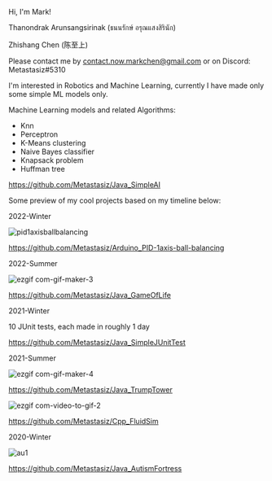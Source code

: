 Hi, I'm Mark!

Thanondrak Arunsangsirinak (ธนนรักษ์ อรุณแสงสิรินัก)

Zhishang Chen (陈至上)

Please contact me by contact.now.markchen@gmail.com or on Discord: Metastasiz#5310

I'm interested in Robotics and Machine Learning, currently I have made only some simple ML models only.

Machine Learning models and related Algorithms:
- Knn
- Perceptron
- K-Means clustering
- Naive Bayes classifier
- Knapsack problem
- Huffman tree

https://github.com/Metastasiz/Java_SimpleAI

Some preview of my cool projects based on my timeline below:

2022-Winter

![pid1axisballbalancing](https://user-images.githubusercontent.com/75691419/215871192-b9245c52-4b9d-4301-9030-3ae6aedde78f.gif)

https://github.com/Metastasiz/Arduino_PID-1axis-ball-balancing

2022-Summer

![ezgif com-gif-maker-3](https://user-images.githubusercontent.com/75691419/216623542-676ca7ca-411c-4080-8ea6-890dc1981aac.gif)

https://github.com/Metastasiz/Java_GameOfLife

2021-Winter

10 JUnit tests, each made in roughly 1 day

https://github.com/Metastasiz/Java_SimpleJUnitTest

2021-Summer

![ezgif com-gif-maker-4](https://user-images.githubusercontent.com/75691419/216758626-63087c03-fb2a-48b5-891d-bb312f166081.gif)

https://github.com/Metastasiz/Java_TrumpTower

![ezgif com-video-to-gif-2](https://user-images.githubusercontent.com/75691419/216443258-5da098d8-aea0-4010-9549-b736782502e0.gif)

https://github.com/Metastasiz/Cpp_FluidSim

2020-Winter

![au1](https://user-images.githubusercontent.com/75691419/216058880-57447efb-c6a4-4a09-9476-a2a4f847fb5a.gif)

https://github.com/Metastasiz/Java_AutismFortress
